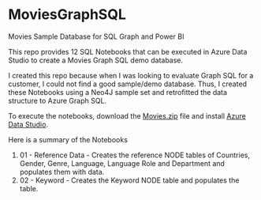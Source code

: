 # MoviesGraphSQL

Movies Sample Database for SQL Graph and Power BI

This repo provides 12 SQL Notebooks that can be executed in Azure Data Studio to create a Movies Graph SQL demo database.

I created this repo because when I was looking to evaluate Graph SQL for a customer, I could not find a good sample/demo database.  Thus, I created these Notebooks using a Neo4J sample set and retrofitted the data structure to Azure Graph SQL.

To execute the notebooks, download the [Movies.zip](./files/Movies.zip) file and install [Azure Data Studio](https://learn.microsoft.com/en-us/azure-data-studio/what-is-azure-data-studio).

Here is a summary of the Notebooks

1.  01 - Reference Data - Creates the reference NODE tables of Countries, Gender, Genre, Language, Language Role and Department and populates them with data. 
2.  02 - Keyword - Creates the Keyword NODE table and populates the table.